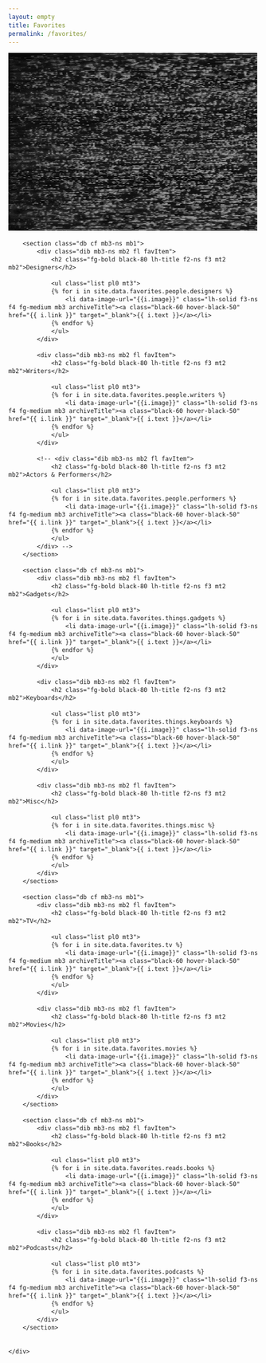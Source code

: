 ```yaml
---
layout: empty
title: Favorites
permalink: /favorites/
---
```


<div class="titlePad" id="livePic">
	<img src="/images/misc/tv.gif" id="tv">
</div>

<div class="simP">
	<div class="archiveWrapper pt4">

		<section class="db cf mb3-ns mb1">
			<div class="dib mb3-ns mb2 fl favItem">
				<h2 class="fg-bold black-80 lh-title f2-ns f3 mt2 mb2">Designers</h2>

				<ul class="list pl0 mt3">
				{% for i in site.data.favorites.people.designers %}
					<li data-image-url="{{i.image}}" class="lh-solid f3-ns f4 fg-medium mb3 archiveTitle"><a class="black-60 hover-black-50" href="{{ i.link }}" target="_blank">{{ i.text }}</a></li>	
				{% endfor %}
				</ul>
			</div>

			<div class="dib mb3-ns mb2 fl favItem">
				<h2 class="fg-bold black-80 lh-title f2-ns f3 mt2 mb2">Writers</h2>

				<ul class="list pl0 mt3">
				{% for i in site.data.favorites.people.writers %}
					<li data-image-url="{{i.image}}" class="lh-solid f3-ns f4 fg-medium mb3 archiveTitle"><a class="black-60 hover-black-50" href="{{ i.link }}" target="_blank">{{ i.text }}</a></li>	
				{% endfor %}
				</ul>
			</div>

			<!-- <div class="dib mb3-ns mb2 fl favItem">
				<h2 class="fg-bold black-80 lh-title f2-ns f3 mt2 mb2">Actors & Performers</h2>

				<ul class="list pl0 mt3">
				{% for i in site.data.favorites.people.performers %}
					<li data-image-url="{{i.image}}" class="lh-solid f3-ns f4 fg-medium mb3 archiveTitle"><a class="black-60 hover-black-50" href="{{ i.link }}" target="_blank">{{ i.text }}</a></li>	
				{% endfor %}
				</ul>
			</div> -->
		</section>

		<section class="db cf mb3-ns mb1">
			<div class="dib mb3-ns mb2 fl favItem">
				<h2 class="fg-bold black-80 lh-title f2-ns f3 mt2 mb2">Gadgets</h2>

				<ul class="list pl0 mt3">
				{% for i in site.data.favorites.things.gadgets %}
					<li data-image-url="{{i.image}}" class="lh-solid f3-ns f4 fg-medium mb3 archiveTitle"><a class="black-60 hover-black-50" href="{{ i.link }}" target="_blank">{{ i.text }}</a></li>	
				{% endfor %}
				</ul>
			</div>

			<div class="dib mb3-ns mb2 fl favItem">
				<h2 class="fg-bold black-80 lh-title f2-ns f3 mt2 mb2">Keyboards</h2>

				<ul class="list pl0 mt3">
				{% for i in site.data.favorites.things.keyboards %}
					<li data-image-url="{{i.image}}" class="lh-solid f3-ns f4 fg-medium mb3 archiveTitle"><a class="black-60 hover-black-50" href="{{ i.link }}" target="_blank">{{ i.text }}</a></li>	
				{% endfor %}
				</ul>
			</div>

			<div class="dib mb3-ns mb2 fl favItem">
				<h2 class="fg-bold black-80 lh-title f2-ns f3 mt2 mb2">Misc</h2>

				<ul class="list pl0 mt3">
				{% for i in site.data.favorites.things.misc %}
					<li data-image-url="{{i.image}}" class="lh-solid f3-ns f4 fg-medium mb3 archiveTitle"><a class="black-60 hover-black-50" href="{{ i.link }}" target="_blank">{{ i.text }}</a></li>	
				{% endfor %}
				</ul>
			</div>
		</section>

		<section class="db cf mb3-ns mb1">
			<div class="dib mb3-ns mb2 fl favItem">
				<h2 class="fg-bold black-80 lh-title f2-ns f3 mt2 mb2">TV</h2>

				<ul class="list pl0 mt3">
				{% for i in site.data.favorites.tv %}
					<li data-image-url="{{i.image}}" class="lh-solid f3-ns f4 fg-medium mb3 archiveTitle"><a class="black-60 hover-black-50" href="{{ i.link }}" target="_blank">{{ i.text }}</a></li>	
				{% endfor %}
				</ul>
			</div>

			<div class="dib mb3-ns mb2 fl favItem">
				<h2 class="fg-bold black-80 lh-title f2-ns f3 mt2 mb2">Movies</h2>

				<ul class="list pl0 mt3">
				{% for i in site.data.favorites.movies %}
					<li data-image-url="{{i.image}}" class="lh-solid f3-ns f4 fg-medium mb3 archiveTitle"><a class="black-60 hover-black-50" href="{{ i.link }}" target="_blank">{{ i.text }}</a></li>	
				{% endfor %}
				</ul>
			</div>
		</section>

		<section class="db cf mb3-ns mb1">
			<div class="dib mb3-ns mb2 fl favItem">
				<h2 class="fg-bold black-80 lh-title f2-ns f3 mt2 mb2">Books</h2>

				<ul class="list pl0 mt3">
				{% for i in site.data.favorites.reads.books %}
					<li data-image-url="{{i.image}}" class="lh-solid f3-ns f4 fg-medium mb3 archiveTitle"><a class="black-60 hover-black-50" href="{{ i.link }}" target="_blank">{{ i.text }}</a></li>	
				{% endfor %}
				</ul>
			</div>

			<div class="dib mb3-ns mb2 fl favItem">
				<h2 class="fg-bold black-80 lh-title f2-ns f3 mt2 mb2">Podcasts</h2>

				<ul class="list pl0 mt3">
				{% for i in site.data.favorites.podcasts %}
					<li data-image-url="{{i.image}}" class="lh-solid f3-ns f4 fg-medium mb3 archiveTitle"><a class="black-60 hover-black-50" href="{{ i.link }}" target="_blank">{{ i.text }}</a></li>	
				{% endfor %}
				</ul>
			</div>
		</section>
		

	</div>
</div>